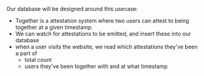 

Our database will be designed around this usecase:
- Together is a attestation system where two users can attest to being together at a given timestamp.
- We can watch for attestations to be emitted, and insert these into our database
- when a user visits the website, we read which attestations they've been a part of
  - total count
  - users they've been together with and at what timestamp

